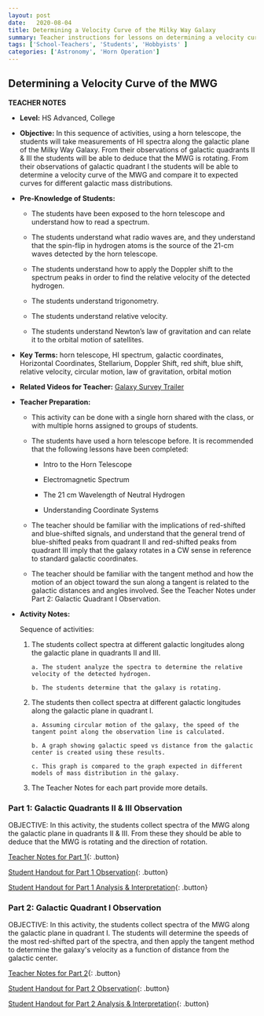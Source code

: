 ```yaml
---
layout: post
date:   2020-08-04
title: Determining a Velocity Curve of the Milky Way Galaxy
summary: Teacher instructions for lessons on determining a velocity curve of MWG
tags: ['School-Teachers', 'Students', 'Hobbyists' ]
categories: ['Astronomy', 'Horn Operation'] 
---
```


## Determining a Velocity Curve of the MWG

**TEACHER NOTES**

- **Level:** HS Advanced, College


- **Objective:**  In this sequence of activities, using a horn telescope, the students will take measurements of HI spectra along the galactic plane of the Milky Way Galaxy. From their observations of galactic quadrants II & III the students will be able to deduce that the MWG is rotating. From their observations of galactic quadrant I the students will be able to determine a velocity curve of the MWG and compare it to expected curves for different galactic mass distributions.


- **Pre-Knowledge of Students:** 

    + The students have been exposed to the horn telescope and understand how to read a spectrum. 
    
    + The students understand what radio waves are, and they understand that the spin-flip in hydrogen atoms is the source of the 21-cm waves detected by the horn telescope. 

    + The students understand how to apply the Doppler shift to the spectrum peaks in order to find the relative velocity of the detected hydrogen.

    + The students understand trigonometry.

    + The students understand relative velocity.

    + The students understand Newton’s law of gravitation and can relate it to the orbital motion of satellites.

- **Key Terms:**  horn telescope, HI spectrum, galactic coordinates, Horizontal Coordinates, Stellarium, Doppler Shift, red shift, blue shift, relative velocity, circular motion, law of gravitation, orbital motion

- **Related Videos for Teacher:** [Galaxy Survey Trailer](https://youtu.be/tDCPp8RIM4g)

- **Teacher Preparation:**  
    + This activity can be done with a single horn shared with the class, or with multiple horns assigned to groups of students.
    
    + The students have used a horn telescope before. It is recommended that the following lessons have been completed:
        - Intro to the Horn Telescope
        
        - Electromagnetic Spectrum
        
        - The 21 cm Wavelength of Neutral Hydrogen
        
        - Understanding Coordinate Systems 
        
    + The teacher should be familiar with the implications of red-shifted and blue-shifted signals, and understand that the general trend of blue-shifted peaks from quadrant II and red-shifted peaks from quadrant III imply that the galaxy rotates in a CW sense in reference to standard galactic coordinates.

    + The teacher should be familiar with the tangent method and how the motion of an object toward the sun along a tangent is related to the galactic distances and angles involved. See the Teacher Notes under Part 2: Galactic Quadrant I Observation.

- **Activity Notes:** 

    Sequence of activities:

    1. The students collect spectra at different galactic longitudes along the galactic plane in quadrants II and III.
    
           a. The student analyze the spectra to determine the relative velocity of the detected hydrogen.
    
           b. The students determine that the galaxy is rotating.
    
    2. The students then collect spectra at different galactic longitudes along the galactic plane in quadrant I.

           a. Assuming circular motion of the galaxy, the speed of the tangent point along the observation line is calculated.
    
           b. A graph showing galactic speed vs distance from the galactic center is created using these results.
           
           c. This graph is compared to the graph expected in different models of mass distribution in the galaxy.

    3. The Teacher Notes for each part provide more details.


### Part 1: Galactic Quadrants II & III Observation

OBJECTIVE: In this activity, the students collect spectra of the MWG along the galactic plane in quadrants II & III. From these they should be able to deduce that the MWG is rotating and the direction of rotation.

[Teacher Notes for Part 1](https://docs.google.com/document/d/1h9is9YnnfDidLnlvs-DnXlyzXIjT0EhrLDdnONAByHg/edit?usp=sharing){: .button}

[Student Handout for Part 1 Observation](https://docs.google.com/document/d/1jcMV-8X8Cd7rryGCsednTlc0fFRrgvAGkFyJUQAGJh8/edit?usp=sharing){: .button}

[Student Handout for Part 1 Analysis & Interpretation](https://docs.google.com/document/d/1aVUFzAvC14gPeV6RSYumYPlkclgILeoaI5LpUZNSV5U/edit?usp=sharing){: .button}


### Part 2: Galactic Quadrant I Observation

OBJECTIVE: In this activity, the students collect spectra of the MWG along the galactic plane in quadrant I. The students will determine the speeds of the most red-shifted part of the spectra, and then apply the tangent method to determine the galaxy's velocity as a function of distance from the galactic center.

[Teacher Notes for Part 2](https://docs.google.com/document/d/1BSLoZjrFtA2qEoVzgvXjHdufQFRWmxtQWSAl8k1yJu8/edit?usp=sharing){: .button}

[Student Handout for Part 2 Observation](https://docs.google.com/document/d/1V4wUx8VtX358x-gIWdH9FaYi3579bz_Unl38_ShrbKE/edit?usp=sharing){: .button}

[Student Handout for Part 2 Analysis & Interpretation](https://docs.google.com/document/d/1J9w1DH5fQW24XDvesYTzsR943Px_13uTZQQS5qi6rxg/edit?usp=sharing){: .button}


